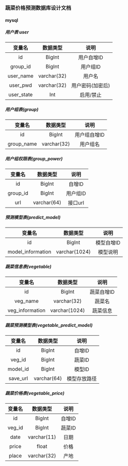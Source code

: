 ### 蔬菜价格预测数据库设计文档

#### mysql

##### 用户表 user

|   变量名   |  数据类型   |       说明       |
| :--------: | :---------: | :--------------: |
|     id     |   BigInt    |    用户自增ID    |
|  group_id  |   BigInt    |     用户组ID     |
| user_name  | varchar(32) |      用户名      |
|  user_pwd  | varchar(32) | 用户密码(加密后) |
| user_state |     Int     |    启用/禁止     |



##### 用户组表(group)

|   变量名   |  数据类型   |     说明     |
| :--------: | :---------: | :----------: |
|     id     |   BigInt    | 用户组自增ID |
| group_name | varchar(32) |   用户组名   |



##### 用户组权限表(group_power)

|  变量名  |  数据类型   |   说明   |
| :------: | :---------: | :------: |
|    id    |   BigInt    |  自增ID  |
| group_id |   BigInt    | 用户组ID |
|   url    | varchar(64) | 接口url  |



##### 预测模型表(predict_model)

|      变量名       |   数据类型    |    说明    |
| :---------------: | :-----------: | :--------: |
|        id         |    BigInt     | 模型自增ID |
| model_information | varchar(1024) |  模型说明  |



##### 蔬菜信息表(vegetable)

|     变量名      |   数据类型    |    说明    |
| :-------------: | :-----------: | :--------: |
|       id        |    BigInt     | 蔬菜自增ID |
|    veg_name     |  varchar(32)  |   蔬菜名   |
| veg_information | varchar(1024) |  蔬菜信息  |



##### 蔬菜预测模型表(vegetable_predict_model)

|  变量名  |  数据类型   |     说明     |
| :------: | :---------: | :----------: |
|    id    |   BigInt    |    自增ID    |
|  veg_id  |   BigInt    |    蔬菜ID    |
| model_id |   BigInt    |    模型ID    |
| save_url | varchar(64) | 模型存放路径 |



##### 蔬菜价格表(vegetable_price)

| 变量名 |  数据类型   |  说明  |
| :----: | :---------: | :----: |
|   id   |   BigInt    | 自增ID |
| veg_id |   BigInt    | 蔬菜ID |
|  date  | varchar(11) |  日期  |
| price  |    float    |  价格  |
| place  | varchar(32) |  产地  |



##### 